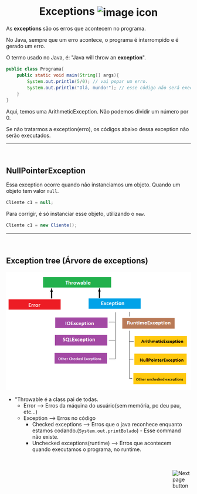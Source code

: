 <h1 align="center">
    Exceptions
    <img src="https://cdn-icons-png.flaticon.com/512/1331/1331428.png" alt="image icon" width="90px" align="center">
</h1>

As **exceptions** são os erros que acontecem no programa.

No Java, sempre que um erro acontece, o programa é interrompido e é gerado um erro.

O termo usado no Java, é: "Java will throw an **exception**".

```java
public class Programa{
    public static void main(String[] args){
        System.out.println(5/0); // vai popar um erro.
        System.out.println("Olá, mundo!"); // esse código não será executado
    }
}
```
Aqui, temos uma ArithmeticException. Não podemos dividir um número por 0.

Se não tratarmos a exception(erro), os códigos abaixo dessa exception não serão executados.


<hr>
<br>

## NullPointerException
Essa exception ocorre quando não instanciamos um objeto. Quando um objeto tem valor `null`.

```java
Cliente c1 = null;
```

Para corrigir, é só instanciar esse objeto, utilizando o `new`.

```java
Cliente c1 = new Cliente();
```

<hr>
<br>

## Exception tree (Árvore de exceptions)

![image](https://github.com/lGabrielDev/02.java/blob/main/Estudo/23.exceptions/0.introducao/exception_tree.jpg?raw=true)


- "Throwable é a class pai de todas.
  - Error --> Erros da máquina do usuário(sem memória, pc deu pau, etc...)
  - Exception --> Erros no código
    - Checked exceptions --> Erros que o java reconhece enquanto estamos codando.(`System.out.printBolado`) - Esse command não existe.
    - Unchecked exceptions(runtime) --> Erros que acontecem quando executamos o programa, no runtime.


<br>
<br>

<!-- Next Page Button -->
<a href="https://github.com/lGabrielDev/02.java/blob/main/Estudo/23.exceptions/1.try_catch/try_catch.md">
    <img src="https://cdn-icons-png.flaticon.com/512/8175/8175884.png" alt="Next page button" width="50px" align="right">
</a>